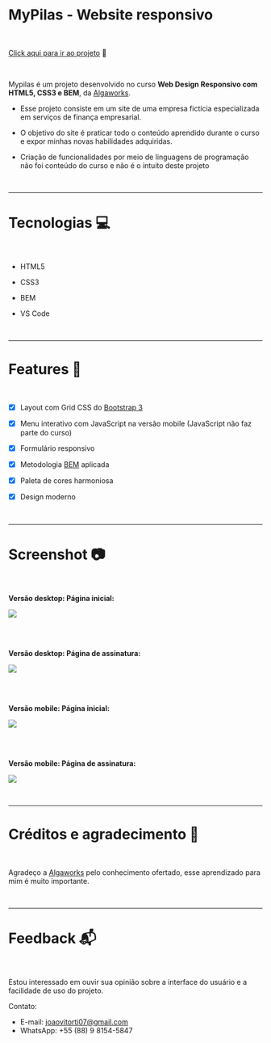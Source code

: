# MyPilas - Website responsivo

<br>

[Click aqui para ir ao projeto](https://jvitordev.github.io/mypilas/) :link:

<br>

Mypilas é um projeto desenvolvido no curso **Web Design Responsivo com HTML5, CSS3 e BEM**, da [Algaworks](https://www.algaworks.com/).

* Esse projeto consiste em um site de uma empresa fictícia especializada em serviços de finança empresarial.

* O objetivo do site é praticar todo o conteúdo aprendido durante o curso e expor minhas novas habilidades adquiridas.

* Criação de funcionalidades por meio de linguagens de programação não foi conteúdo do curso e não é o intuito deste projeto
<br>

----


# Tecnologias :computer:

<br>

* HTML5

* CSS3
* BEM
* VS Code

<br>

----

# Features :art:

<br>

- [x] Layout com Grid CSS do [Bootstrap 3](https://getbootstrap.com/docs/3.3/)

- [x] Menu interativo com JavaScript na versão mobile (JavaScript não faz parte do curso)

- [x] Formulário responsivo
- [x] Metodologia [BEM](https://getbem.com/) aplicada
- [x] Paleta de cores harmoniosa
- [x] Design moderno

<br>

----

# Screenshot :camera:

<br>

**Versão desktop: Página inicial:**

![](https://by3302files.storage.live.com/y4mW8O5Y9CInt1O-TonZI3NYmlWHM3kif81FXSDsla-CL6FmD0GErUn-S0oZgiPNGuGdBPuIIMdZ9igibWcLe8pKseEkZU8VUXNFn5hREiDxYjMhNsxKsen2L7SirIJfEM_tgv0pHYiy2c4h1dYDWT7SAYNIzuYpsgGh9PyV9moJRwXOlO2lxi_pNt85grt87aj?width=520&height=660&cropmode=none)

<br><br>

**Versão desktop: Página de assinatura:**

![](https://by3302files.storage.live.com/y4mJ-h7GeMz8JukpApBF1s3Uro6NOVV1Oa0CdDRESSvr2mxMgKiFpei6zP2BWDiNLche4Ha9pUxLdAAkmPWFy0FPNS9xBNG-2JBIEhm_EuqVUZSmgVII6lknNS3Hwmv0smlnEHyo49FaJfzG406nK53YbBeUoRTaL9iiL1UloP7O4c_UzZuG_Lmb__jMPx7GOXQ?width=660&height=411&cropmode=none)

<br><br>

**Versão mobile: Página inicial:**

![](https://by3302files.storage.live.com/y4mmIQ3qPYX4hOfXa3SE8Z_mphm69o2i1MJDKTruCNZertkUfg8I9RkKazQx_GpFt3lOS80QlaSLxOih_7tw7TGebwfQYgQGiNpKiTyP7Ma4XwgPXCHRTqUv3LOJ8NAnM2YRP4Tx_EwWJZz9jaFEoOhfz51Y4ZlWvLjOPL6xJz8whu5NaUcTVpgXQWPBSHg4Yh6?width=134&height=660&cropmode=none)

<br><br>

**Versão mobile: Página de assinatura:**

![](https://by3302files.storage.live.com/y4m6ucaRZ4AL_mk-7FECQ7qWU2DA8VYSJxoBPXrCjyT-E3ZRnocoqiMe-aIg01RXr0-kiXdZcMcIOZlSB3nZLSeHVgjn3SOee8xorsG2ehm5ZuImhavj8Y68v25C2UNOSUn_5vofDrmiC6qYZu4ezhehuInqit4U4M_TFfJQAJmP80_siu_PoYZ7fKkGHFboDjI?width=308&height=660&cropmode=none)

<br>


----

# Créditos e agradecimento :open_hands:

<br>

Agradeço a [Algaworks](https://www.algaworks.com/) pelo conhecimento ofertado, esse aprendizado para mim é muito importante.

<br>


----

# Feedback :mailbox_with_mail:

<br>

Estou interessado em ouvir sua opinião sobre a interface do usuário e a facilidade de uso do projeto.

Contato:
* E-mail: joaovitorti07@gmail.com
* WhatsApp: +55 (88) 9 8154-5847
